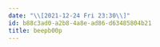 ```yaml
---
date: "\\[2021-12-24 Fri 23:30\\]"
id: b88c3ad0-a2b8-4a8e-ad86-d63485804b21
title: beepb00p
---
```



